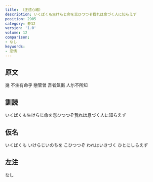 ```yaml
---
title: （正述心緒）
description: いくばくも生けらじ命を恋ひつつぞ我れは息づく人に知らえず
position: 2905
category: 巻12
version: '1.0'
volume: 12
comparison:
- なし
keywords:
- 恋情
---
```


## 原文

幾 不生有命乎 戀管曽 吾者氣衝 人尓不所知

## 訓読

いくばくも生けらじ命を恋ひつつぞ我れは息づく人に知らえず

## 仮名

いくばくも いけらじいのちを こひつつぞ われはいきづく ひとにしらえず

## 左注

なし
